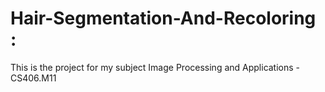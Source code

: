 # Hair-Segmentation-And-Recoloring : 
This is the project for my subject Image Processing and Applications - CS406.M11
